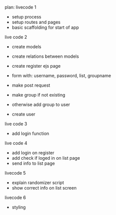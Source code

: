 plan:
livecode 1
- setup process
- setup routes and pages
- basic scaffolding for start of app

live code 2
- create models
- create relations between models

- create register ejs page
 - form with: username, password, list, groupname

- make post request
- make group if not existing
- otherwise add group to user
- create user

live code 3
- add login function

live code 4
- add login on register
- add check if loged in on list page
- send info to list page

livecode 5 
- explain randomizer script
- show correct info on list screen

livecode 6 
- styling

